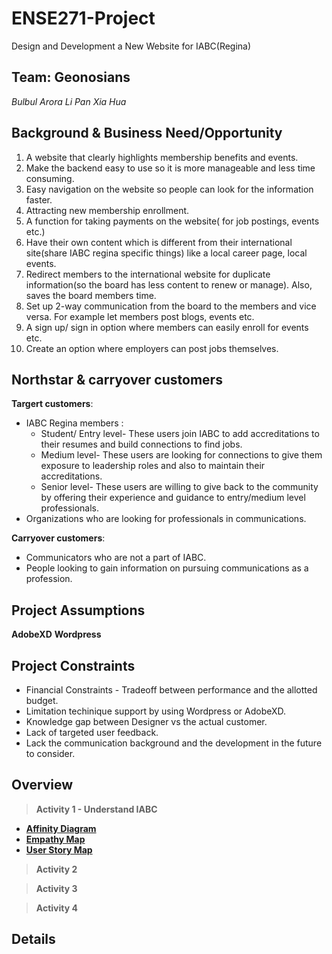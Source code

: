 # ENSE271-Project
Design and Development a New Website for IABC(Regina)

## Team: Geonosians
*Bulbul Arora      Li Pan    Xia Hua* 

## Background & Business Need/Opportunity
1. A website that clearly highlights membership benefits and events. 
2. Make the backend easy to use so it is more manageable and less time consuming.  
3. Easy navigation on the website so people can look for the information faster.  
4. Attracting new membership enrollment.
5. A function for taking payments on the website( for job postings, events etc.) 
6. Have their own content which is different from their international site(share IABC regina specific things) like a local career page, local events.
7. Redirect members to the international website for duplicate information(so the board has less content to renew or manage). Also, saves the board members time.
8. Set up 2-way communication from the board to the members and vice versa. For example let members post blogs, events etc.
9. A sign up/ sign in option where members can easily enroll for events etc.
10. Create an option where employers can post jobs themselves.


## Northstar & carryover customers
**Targert customers**: 
* IABC Regina members :
  * Student/ Entry level- These users join IABC to add accreditations to their resumes and build connections to find jobs.
  * Medium level- These users are looking for connections to give them exposure to leadership roles and also to maintain their accreditations.
  * Senior level- These users are willing to give back to the community by offering their experience and guidance to entry/medium level professionals.
* Organizations who are looking for professionals in communications.

**Carryover customers**: 
* Communicators who are not a part of IABC.
* People looking to gain information on pursuing communications as a profession.


## Project Assumptions
**AdobeXD**
**Wordpress**  

## Project Constraints
* Financial Constraints - Tradeoff between performance and the allotted budget.
* Limitation techinique support by using Wordpress or AdobeXD.
* Knowledge gap between Designer vs the actual customer. 
* Lack of targeted user feedback.
* Lack the communication background and the development in the future to consider. 


## Overview
> **Activity 1 - Understand IABC**
- [**Affinity Diagram**](https://github.com/panli200/ENSE271-Project/tree/main/Affinity%20Diagram)
- [**Empathy Map**](https://github.com/panli200/ENSE271-Project/tree/main/Empathy%20Map)
- [**User Story Map**](https://github.com/panli200/ENSE271-Project/blob/main/User%20Story%20Map/UserStory.png)
> **Activity 2**

> **Activity 3**

> **Activity 4**

## Details



